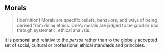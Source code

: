 ## Morals 
>[!definition]
>Morals are specific beliefs, behaviors, and ways of being derived from doing ethics. 
>One's morals are judged to be good or bad through systematic, ethical analysis. 

It is personal and relative to the *person* rather than to the globally accepted set of social, cultural or professional ethical standards and principles. 
